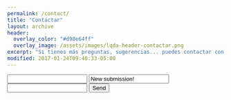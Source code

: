 ```yaml
---
permalink: /contact/
title: "Contactar"
layout: archive
header:
  overlay_color: "#d98e64ff"
  overlay_image: /assets/images/lqda-header-contactar.png
excerpt: "Si tienes más preguntas, sugerencias... puedes contactar con nosotros"
modified: 2017-01-24T09:40:33-05:00
---
```


<form action="https://formspree.io/juanmunoz.juan@gmail.com" method="POST">
    <input type="text" name="name">
    <input type="text" name="_subject" value="New submission!" />
    <input type="email" name="_replyto">
    <input type="submit" value="Send">
    <input type="text" name="_gotcha" style="display:none" />
    <input type="hidden" name="_next" value="/about/" />
</form>
